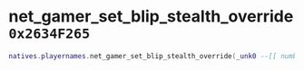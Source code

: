 # net_gamer_set_blip_stealth_override `0x2634F265`

```lua
natives.playernames.net_gamer_set_blip_stealth_override(_unk0 --[[ number ]], _unk1 --[[ number ]])
```